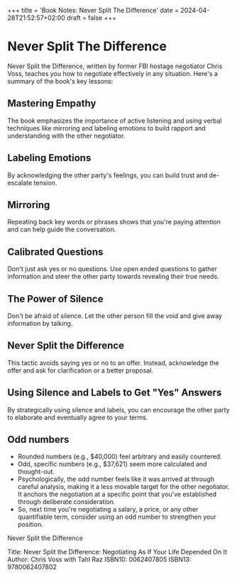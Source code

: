 +++
title = 'Book Notes: Never Split The Difference'
date = 2024-04-28T21:52:57+02:00
draft = false
+++
# Never Split The Difference

Never Split the Difference, written by former FBI hostage negotiator Chris Voss, teaches you how to negotiate effectively in any situation. Here's a summary of the book's key lessons:

## Mastering Empathy
The book emphasizes the importance of active listening and using verbal techniques like mirroring and labeling emotions to build rapport and understanding with the other negotiator.

## Labeling Emotions
By acknowledging the other party's feelings, you can build trust and de-escalate tension.

## Mirroring
Repeating back key words or phrases shows that you're paying attention and can help guide the conversation.

## Calibrated Questions
Don't just ask yes or no questions. Use open ended questions to gather information and steer the other party towards revealing their true needs.

## The Power of Silence
Don't be afraid of silence. Let the other person fill the void and give away information by talking.

## Never Split the Difference
This tactic avoids saying yes or no to an offer. Instead, acknowledge the offer and ask for clarification or a better proposal.

## Using Silence and Labels to Get "Yes" Answers
By strategically using silence and labels, you can encourage the other party to elaborate and eventually agree to your terms.

## Odd numbers
- Rounded numbers (e.g., $40,000) feel arbitrary and easily countered.
- Odd, specific numbers (e.g., $37,621) seem more calculated and thought-out.
- Psychologically, the odd number feels like it was arrived at through careful analysis, making it a less movable target for the other negotiator. It anchors the negotiation at a specific point that you've established through deliberate consideration.
- So, next time you're negotiating a salary, a price, or any other quantifiable term, consider using an odd number to strengthen your position.

Never Split the Difference

Title: Never Split the Difference: Negotiating As If Your Life Depended On It
Author: Chris Voss with Tahl Raz
ISBN10: 0062407805
ISBN13: 9780062407802
